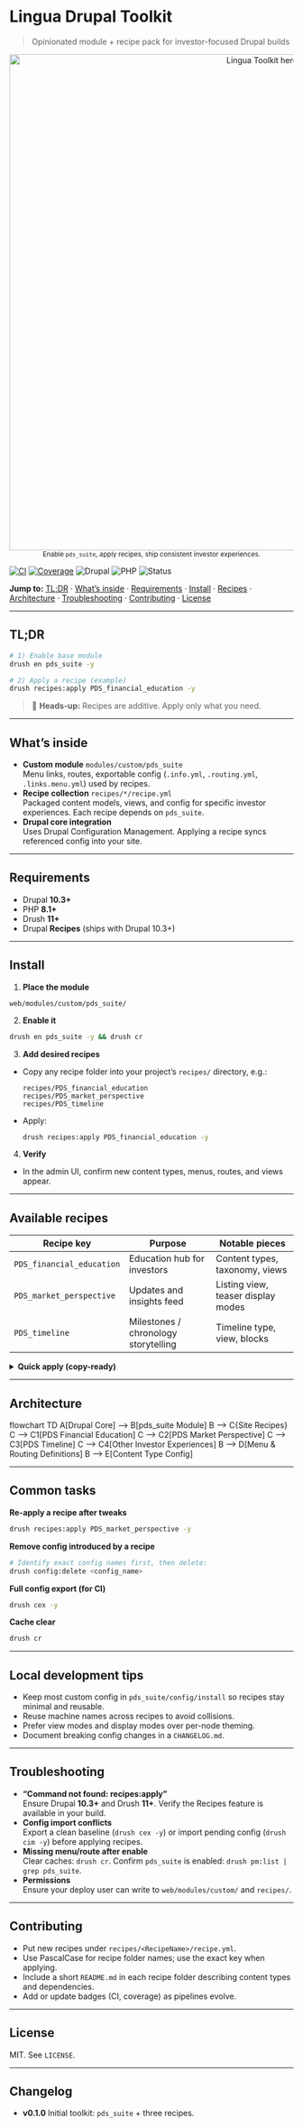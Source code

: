 # Lingua Drupal Toolkit
> Opinionated module + recipe pack for investor-focused Drupal builds

<p align="center">
  <img src="docs/hero.png" width="880" alt="Lingua Toolkit hero">
  <br><sub>Enable <code>pds_suite</code>, apply recipes, ship consistent investor experiences.</sub>
</p>

[![CI](https://github.com/ORG/REPO/actions/workflows/ci.yml/badge.svg)](https://github.com/ORG/REPO/actions/workflows/ci.yml)
[![Coverage](https://img.shields.io/codecov/c/github/ORG/REPO)](https://app.codecov.io/gh/ORG/REPO)
![Drupal](https://img.shields.io/badge/Drupal-10.3%2B-0678BE)
![PHP](https://img.shields.io/badge/PHP-8.1%2B-777BB4)
![Status](https://img.shields.io/badge/status-active-brightgreen)

**Jump to:** [TL;DR](#tldr) · [What’s inside](#whats-inside) · [Requirements](#requirements) · [Install](#install) · [Recipes](#available-recipes) · [Architecture](#architecture) · [Troubleshooting](#troubleshooting) · [Contributing](#contributing) · [License](#license)

---

## TL;DR
~~~bash
# 1) Enable base module
drush en pds_suite -y

# 2) Apply a recipe (example)
drush recipes:apply PDS_financial_education -y
~~~

> 🚧 **Heads-up:** Recipes are additive. Apply only what you need.

---

## What’s inside
- **Custom module** `modules/custom/pds_suite`  
  Menu links, routes, exportable config (`.info.yml`, `.routing.yml`, `.links.menu.yml`) used by recipes.
- **Recipe collection** `recipes/*/recipe.yml`  
  Packaged content models, views, and config for specific investor experiences. Each recipe depends on `pds_suite`.
- **Drupal core integration**  
  Uses Drupal Configuration Management. Applying a recipe syncs referenced config into your site.

---

## Requirements
- Drupal **10.3+**
- PHP **8.1+**
- Drush **11+**
- Drupal **Recipes** (ships with Drupal 10.3+)

---

## Install
1) **Place the module**
~~~
web/modules/custom/pds_suite/
~~~

2) **Enable it**
~~~bash
drush en pds_suite -y && drush cr
~~~

3) **Add desired recipes**
- Copy any recipe folder into your project’s `recipes/` directory, e.g.:
  ~~~
  recipes/PDS_financial_education
  recipes/PDS_market_perspective
  recipes/PDS_timeline
  ~~~
- Apply:
  ~~~bash
  drush recipes:apply PDS_financial_education -y
  ~~~

4) **Verify**
- In the admin UI, confirm new content types, menus, routes, and views appear.

---

## Available recipes
| Recipe key                 | Purpose                               | Notable pieces                          |
|---------------------------|----------------------------------------|-----------------------------------------|
| `PDS_financial_education` | Education hub for investors            | Content types, taxonomy, views          |
| `PDS_market_perspective`  | Updates and insights feed              | Listing view, teaser display modes      |
| `PDS_timeline`            | Milestones / chronology storytelling   | Timeline type, view, blocks             |

<details>
  <summary><strong>Quick apply (copy-ready)</strong></summary>

~~~bash
set -euo pipefail
drush en pds_suite -y
drush recipes:apply PDS_market_perspective -y
drush cr
~~~
</details>

---

## Architecture

flowchart TD
    A[Drupal Core] --> B[pds_suite Module]
    B --> C{Site Recipes}
    C --> C1[PDS Financial Education]
    C --> C2[PDS Market Perspective]
    C --> C3[PDS Timeline]
    C --> C4[Other Investor Experiences]
    B --> D[Menu & Routing Definitions]
    B --> E[Content Type Config]



---

## Common tasks
**Re-apply a recipe after tweaks**
~~~bash
drush recipes:apply PDS_market_perspective -y
~~~

**Remove config introduced by a recipe**
~~~bash
# Identify exact config names first, then delete:
drush config:delete <config_name>
~~~

**Full config export (for CI)**
~~~bash
drush cex -y
~~~

**Cache clear**
~~~bash
drush cr
~~~

---

## Local development tips
- Keep most custom config in `pds_suite/config/install` so recipes stay minimal and reusable.
- Reuse machine names across recipes to avoid collisions.
- Prefer view modes and display modes over per-node theming.
- Document breaking config changes in a `CHANGELOG.md`.

---

## Troubleshooting
- **“Command not found: recipes:apply”**  
  Ensure Drupal **10.3+** and Drush **11+**. Verify the Recipes feature is available in your build.
- **Config import conflicts**  
  Export a clean baseline (`drush cex -y`) or import pending config (`drush cim -y`) before applying recipes.
- **Missing menu/route after enable**  
  Clear caches: `drush cr`. Confirm `pds_suite` is enabled: `drush pm:list | grep pds_suite`.
- **Permissions**  
  Ensure your deploy user can write to `web/modules/custom/` and `recipes/`.

---

## Contributing
- Put new recipes under `recipes/<RecipeName>/recipe.yml`.
- Use PascalCase for recipe folder names; use the exact key when applying.
- Include a short `README.md` in each recipe folder describing content types and dependencies.
- Add or update badges (CI, coverage) as pipelines evolve.

---

## License
MIT. See `LICENSE`.

---

## Changelog
- **v0.1.0** Initial toolkit: `pds_suite` + three recipes.
